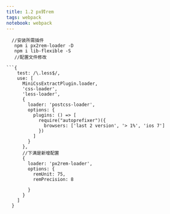 ```yaml
---
title: 1.2 px转rem
tags: webpack
notebook: webpack
---
```



```
  //安装所需插件
   npm i px2rem-loader -D
   npm i lib-flexible -S
   //配置文件修改

```{
    test: /\.less$/,
    use: [
      MiniCssExtractPlugin.loader,
      'css-loader',
      'less-loader',
      {
        loader: 'postcss-loader',
        options: {
          plugins: () => [
            require("autoprefixer")({
              browsers: ['last 2 version', '> 1%', 'ios 7']
            })
          ]
        }
      },
      //下满是新增配置
      {
        loader: 'px2rem-loader',
        options: {
          remUnit: 75,
          remPrecision: 8

        }
      }
    ]
  }